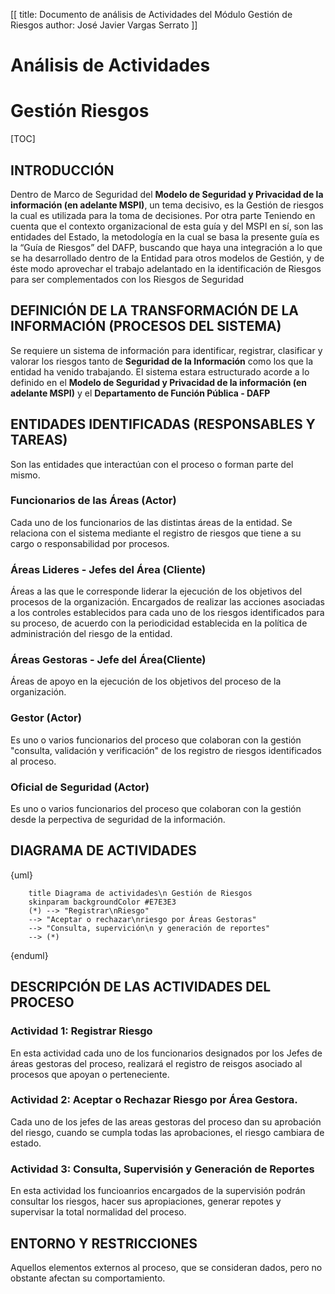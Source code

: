 [[
title: Documento de análisis de Actividades del Módulo Gestión de Riesgos
author: José Javier Vargas Serrato
]]

Análisis de Actividades
=======================

Gestión Riesgos
==========================

[TOC]

INTRODUCCIÓN
------------

Dentro de Marco de Seguridad del **Modelo de Seguridad y Privacidad de la información (en adelante MSPI)**,
un tema decisivo, es la Gestión de riesgos la cual es utilizada para la toma de decisiones.
Por otra parte Teniendo en cuenta que el contexto organizacional de esta guía y del
MSPI en sí, son las entidades del Estado, la metodología en la cual se basa la
presente guía es la “Guía de Riesgos” del DAFP, buscando que haya una
integración a lo que se ha desarrollado dentro de la Entidad para otros modelos de
Gestión, y de éste modo aprovechar el trabajo adelantado en la identificación de
Riesgos para ser complementados con los Riesgos de Seguridad



DEFINICIÓN DE LA TRANSFORMACIÓN DE LA INFORMACIÓN (PROCESOS DEL SISTEMA)
----------------------

Se requiere un sistema de información para identificar, registrar, clasificar y valorar los riesgos tanto de **Seguridad de la Información** como los que la entidad ha venido trabajando.
El sistema estara estructurado acorde a lo definido en el **Modelo de Seguridad y Privacidad de la información (en adelante MSPI)** y el **Departamento de Función Pública - DAFP**

ENTIDADES IDENTIFICADAS (RESPONSABLES Y TAREAS)
-----------------------------------------------

Son las entidades que interactúan con el proceso o forman parte del mismo.

### Funcionarios de las Áreas (Actor)
Cada uno de los funcionarios de las distintas áreas de la entidad. Se relaciona con el sistema mediante el registro de riesgos que tiene a su cargo o responsabilidad por procesos.

### Áreas Lideres - Jefes del Área (Cliente)
Áreas a las que le corresponde liderar la ejecución de los objetivos del procesos de la organización.
Encargados de realizar las acciones asociadas a los controles establecidos para cada uno de los riesgos identificados para
su proceso, de acuerdo con la periodicidad establecida en la política de administración del riesgo de la entidad.

### Áreas Gestoras - Jefe del Área(Cliente)
Áreas de apoyo en la ejecución de los objetivos del proceso de la organización.

### Gestor (Actor)
Es uno o varios funcionarios del proceso que colaboran con la gestión "consulta, validación y verificación" de los registro de riesgos identificados al proceso.

### Oficial de Seguridad (Actor)
Es uno o varios funcionarios del proceso que colaboran con la gestión desde la perpectiva de seguridad de la información.

DIAGRAMA DE ACTIVIDADES
-----------------------
{uml}

		title Diagrama de actividades\n Gestión de Riesgos
		skinparam backgroundColor #E7E3E3
		(*) --> "Registrar\nRiesgo"
		--> "Aceptar o rechazar\nriesgo por Áreas Gestoras"
		--> "Consulta, supervición\n y generación de reportes"
		--> (*)

{enduml}

DESCRIPCIÓN DE LAS ACTIVIDADES DEL PROCESO
------------------------------------------
### Actividad 1: Registrar Riesgo

En esta actividad cada uno de los funcionarios designados por los Jefes de áreas gestoras del proceso, realizará el registro de reisgos asociado al procesos que apoyan o perteneciente.

### Actividad 2: Aceptar o Rechazar Riesgo por Área Gestora.

Cada uno de los jefes de las areas gestoras del proceso dan su aprobación del riesgo, cuando se cumpla todas las aprobaciones, el riesgo cambiara de estado.

### Actividad 3: Consulta, Supervisión y Generación de Reportes

En esta actividad los funcioanrios encargados de la supervisión podrán consultar los riesgos, hacer sus apropiaciones, generar repotes y supervisar la total normalidad del proceso.

ENTORNO Y RESTRICCIONES
-----------------------

Aquellos elementos externos al proceso, que se consideran dados, pero no obstante afectan su comportamiento.
